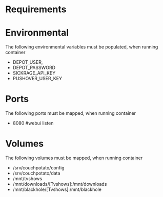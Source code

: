 # Requirements


# Environmental
The following environmental variables must be populated, when running container 

- DEPOT_USER,
- DEPOT_PASSWORD
- SICKRAGE_API_KEY
- PUSHOVER_USER_KEY

# Ports
The following ports must be mapped, when running container 

 - 8080 #webui listen 
 
# Volumes
The following volumes must be mapped, when running container 

- /srv/couchpotato/config
- /srv/couchpotato/data
- /mnt/tvshows
- /mnt/downloads/[Tvshows]:/mnt/downloads
- /mnt/blackhole/[Tvshows]:/mnt/blackhole
